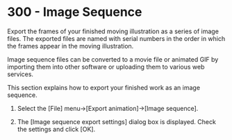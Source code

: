 # 300 - Image Sequence

Export the frames of your finished moving illustration as a series of image files. The exported files are named with serial numbers in the order in which the frames appear in the moving illustration.

Image sequence files can be converted to a movie file or animated GIF by importing them into other software or uploading them to various web services.

This section explains how to export your finished work as an image sequence.

1. Select the [File] menu→[Export animation]→[Image sequence].

2. The [Image sequence export settings] dialog box is displayed. Check the settings and click [OK].

   
